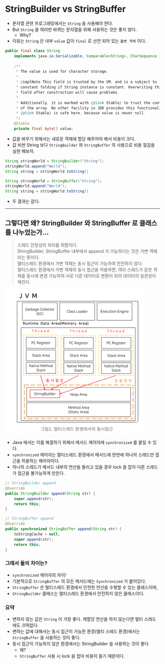 # StringBuilder vs StringBuffer

- 문자열 관련 프로그래밍에서는 `String` 을 사용해야 한다.
- But `String` 을 여러번 바뀌는 문자열을 위해 사용하는 것은 좋지 않다.
  - Why?
- 이유는 `String` 은 내부 `value` 값이 `final` 로 선언 되어 있는 `불변 객체` 이다.
``` java
public final class String
    implements java.io.Serializable, Comparable<String>, CharSequence {

    /**
     * The value is used for character storage.
     *
     * @implNote This field is trusted by the VM, and is a subject to
     * constant folding if String instance is constant. Overwriting this
     * field after construction will cause problems.
     *
     * Additionally, it is marked with {@link Stable} to trust the contents
     * of the array. No other facility in JDK provides this functionality (yet).
     * {@link Stable} is safe here, because value is never null.
     */
    @Stable
    private final byte[] value;
```
- 값을 바꾸기 위해서는 새로운 객체에 할당 해주어야 해서 비용이 크다.
- 값 비싼 String 보다 `StringBuilder` 와 `StringBuffer` 의 사용으로 비용 절감을 실현 해보자.
``` java
String stringWorld = StringBuilder("String");
stringWorld.append("World");
String string = stringWorld.toString()
```
``` java
String stringWorld = StringBuffer("String");
stringWorld.append("World");
String string = stringWorld.toString()
```
- 두 결과는 같다.
---
## 그렇다면 왜? StringBuilder 와 StringBuffer 로 클래스를 나누었는가...

> 스레드 안정성의 처리를 위함이다.    
> StringBuilder, StringBuffer 내부에서 append 가 가능하다는 것은 가변 객체라는 뜻이다.   
> 멀티스레드 환경에서 가변 객체는 동시 접근이 가능하여 안전하지 않다.   
> 멀티스레드 환경에서 가변 객체의 동시 접근을 허용하면, 여러 스레드가 같은 객체를 동시에 변경 가능하여 서로 다른 데이터로 변환이 되어 데이터의 일관성이 깨진다.

![img.png](img.png)

- Java 에서는 이를 해결하기 위해서 메서드 제어자에 `synchronized` 를 붙일 수 있다.
- `synchronized` 제어자는 멀티스레드 환경에서 메서드에 한번에 하나의 스레드만 접근을 허용하는 제어자이다.
- 하나의 스레드가 메서드 내부의 연산을 돌리고 있을 경우 lock 을 잡아 다른 스레드가 접근을 불가능하게 만든다.

```java
// StringBuilder append
@Override
public StringBuilder append(String str) {
    super.append(str);
    return this;
}
```

```java
// StringBuffer append
@Override
public synchronized StringBuffer append(String str) {
    toStringCache = null;
    super.append(str);
    return this;
}
```

### 그래서 둘의 차이는?
- `synchronized` 제어자의 차이!
- 기본적으로 `StringBuffer` 의 모든 메서드에는 `Synchronized` 가 붙어있다.
- `StringBuffer` 은 멀티스레드 환경에서 안전한 연산을 수행할 수 있는 클래스이며,
- `StringBuilder` 클래스는 멀티스레드 환경에서 안전하지 않은 클래스이다.

### 요약
- 변하지 않는 값은 `String` 이 가장 좋다. 재할당 연산을 하지 않는다면 멀티 스레드에도 끄떡없다.
- 변하는 값에 대해서는 동시 접근이 가능한 환경(멀티 스레드 환경)에서는 `StringBuffer` 을 사용하는 것이 좋다.
- 동시 접근이 가능하지 않은 환경에서는 StringBuilder 을 사용하는 것이 좋다.
  - 왜?
  - `StringBuffer` 사용 시 lock 을 잡아 비용이 들기 때문이다.

